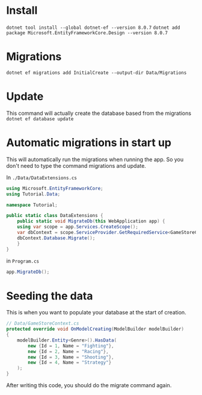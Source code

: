 # Install
`dotnet tool install --global dotnet-ef --version 8.0.7`
`dotnet add package Microsoft.EntityFrameworkCore.Design --version 8.0.7`

# Migrations
`dotnet ef migrations add InitialCreate --output-dir Data/Migrations`

# Update
This command will actually create the database based from the migrations
`dotnet ef database update`

# Automatic migrations in start up
This will automatically run the migrations when running the app. So you don't need to type the command migrations and update.

In `./Data/DataExtensions.cs`
```csharp
using Microsoft.EntityFrameworkCore;
using Tutorial.Data;

namespace Tutorial;

public static class DataExtensions {
	public static void MigrateDb(this WebApplication app) {
	using var scope = app.Services.CreateScope();
	var dbContext = scope.ServiceProvider.GetRequiredService<GameStoreContext>();
	dbContext.Database.Migrate();
	}
}
```

in `Program.cs`
```csharp
app.MigrateDb();
```


# Seeding the data
This is when you want to populate your database at the start of creation.
```csharp
// Data/GameStoreContext.cs
protected override void OnModelCreating(ModelBuilder modelBuilder)
{
	modelBuilder.Entity<Genre>().HasData(
		new {Id = 1, Name = "Fighting"},
		new {Id = 2, Name = "Racing"},
		new {Id = 3, Name = "Shooting"},
		new {Id = 4, Name = "Strategy"}
	);
}
```
After writing this code, you should do the migrate command again.